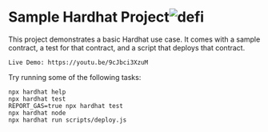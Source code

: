 # Sample Hardhat Project![defi](https://github.com/Rana-Paul/dEX-DeFi/assets/72220579/9dbe4f88-3319-4aee-8d98-ba4fbc8a83c2)


This project demonstrates a basic Hardhat use case. It comes with a sample contract, a test for that contract, and a script that deploys that contract.

`Live Demo: https://youtu.be/9cJbci3XzuM`

Try running some of the following tasks:

```shell
npx hardhat help
npx hardhat test
REPORT_GAS=true npx hardhat test
npx hardhat node
npx hardhat run scripts/deploy.js
```
